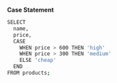 **Case Statement**

```bash
SELECT 
  name,
  price,
  CASE 
    WHEN price > 600 THEN 'high'
    WHEN price > 300 THEN 'medium'
    ELSE 'cheap'
  END
FROM products;
```
